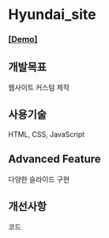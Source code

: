 # Hyundai_site

### [[Demo]](https://wjdghks95.github.io/Study/Projects/Hyundai_site/index.html)

## 개발목표
웹사이트 커스텀 제작

## 사용기술
HTML, CSS, JavaScript

## Advanced Feature
다양한 슬라이드 구현

## 개선사항
코드 
